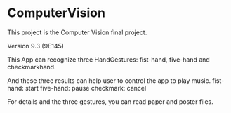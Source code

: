 # ComputerVision
This project is the Computer Vision final project.

Version 9.3 (9E145)

This App can recognize three HandGestures: fist-hand, five-hand and checkmarkhand.

And these three results can help user to control the app to play music.
fist-hand: start
five-hand: pause
checkmark: cancel 

For details and the three gestures, you can read paper and poster files.
